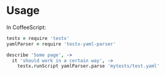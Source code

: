 # Usage

In CoffeeScript:

``` CoffeeScript
testx = require 'testx'
yamlParser = require 'testx-yaml-parser'

describe 'Some page', ->
  it 'should work in a certain way', ->
    testx.runScript yamlParser.parse 'mytests/test.yaml'
```
